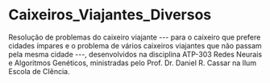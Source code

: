 # Caixeiros_Viajantes_Diversos
Resolução de problemas do caixeiro viajante --- para o caixeiro que prefere cidades ímpares e o problema de vários caixeiros viajantes que não passam pela mesma cidade ---, desenvolvidos na disciplina ATP-303 Redes Neurais e Algoritmos Genéticos, ministradas pelo Prof. Dr. Daniel R. Cassar na Ilum Escola de CIência.
